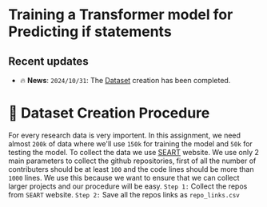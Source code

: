 # Training a Transformer model for Predicting if statements

## Recent updates
- 🔥 **News**: ``2024/10/31``: The [Dataset](https://drive.google.com/drive/folders/100X2rtYo3oV4Rt9cPjkDi3z2hU9_csr7?usp=sharing) creation has been completed.


# 📗 Dataset Creation Procedure
For every research data is very importent. In this assignment, we need almost ```200k``` of data where we'll use ```150k``` for training the model and ```50k``` for testing the model. To collect the data we use [SEART](https://seart-ghs.si.usi.ch/) website. We use only 2 main parameters to collect the github repositories, first of all the number of contributers should be at least ```100``` and the code lines should be more than ```1000``` lines. We use this because we want to ensure that we can collect larger projects and our procedure will be easy.
```Step 1:``` Collect the repos from ```SEART``` website.
```Step 2:``` Save all the repos links as ```repo_links.csv```


